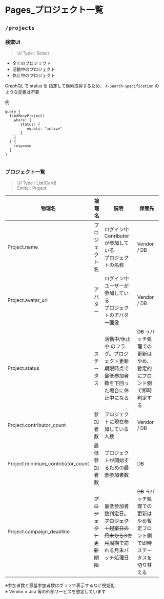
# Pages_プロジェクト一覧

## `/projects`

### 検索UI
    
> UI Type : Select

- 全てのプロジェクト
- 活動中のプロジェクト
- 休止中のプロジェクト
    
GraphQL で status を 指定して検索取得するため、 `X-Search-Specification` のような定義は不要
    
例
```graphql=
query {
  findManyProject(
    where: {
       status: {
          equals: "active"
       }
    }
  ) {
    response
  }
}
    
```
    
### プロジェクト一覧

> UI Type : List[Card]  
> Entity : Project

| 物理名 | 論理名 | 説明 | 保管先 |
| -------- | -------- | -------- |-------- |
| Project.name | プロジェクト名 | ログイン中 Conributor が参加している<br>プロジェクトの名称   | Vendor / DB |
| Project.avatar_uri | アバター | ログイン中ユーザーが参加している<br>プロジェクトのアバター画像   | Vendor / DB  |
| Project.status | ステータス | 活動中/休止中 のフラグ。プロジェクト更新期限時点で最低参加者数を下回った場合に休止中になる | ~~DB~~ →バッチ処理での更新はやめ、暫定的にフロント側で即時判定する |
| Project.contributor_count | 参加者数 | プロジェクトに現在参加している人数 | Vendor / DB  |
| Project.minimum_contributor_count | 最低参加者数 | プロジェクトが開始するための最低参加者数 | DB  |
| Project.campaign_deadline | ~~プロジェクト更新期限~~ | 最低参加者数判定日。~~プロジェクト起案日の月末から3カ月周期~~で訪れる月末バッチ処理日| ~~DB~~ →バッチ処理での更新はやめ暫定フロント側で即時ステータスを切り替える |
    
※参加者数と最低参加者数はグラフで表示するなど視覚化  
※ Vendor = Jira 等の外部サービスを想定しています
